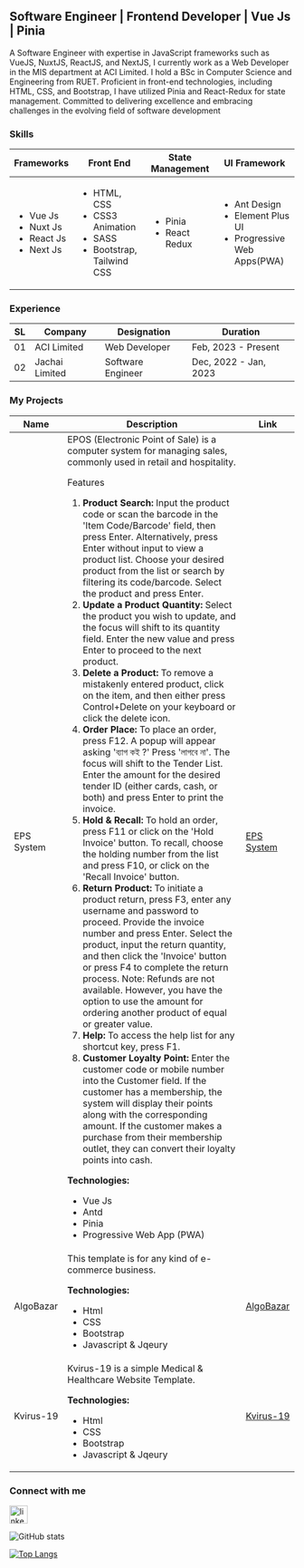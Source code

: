 <h2>Software Engineer | Frontend Developer | Vue Js | Pinia</h2>
<p>A Software Engineer with expertise in JavaScript frameworks such as VueJS, NuxtJS, ReactJS, and NextJS, I currently work as a Web Developer in the MIS department at ACI Limited. I hold a BSc in Computer Science and Engineering from RUET. Proficient in front-end technologies, including HTML, CSS, and Bootstrap, I have utilized Pinia and React-Redux for state management. Committed to delivering excellence and embracing challenges in the evolving field of software development</p>
<h3>Skills</h3>
<table>
    <thead>
        <tr>
            <th>Frameworks</th>
            <th>Front End</th>
            <th>State Management</th>
            <th>UI Framework</th>
        </tr>
    </thead>
    <tbody>
        <tr>
            <td>
                <ul>
                    <li>Vue Js</li>
                    <li>Nuxt Js</li>
                    <li>React Js</li>
                    <li>Next Js</li>
                </ul>
            </td>
            <td>
                <ul>
                     <li>HTML, CSS</li>
                     <li>CSS3 Animation</li>
                     <li>SASS</li>
                     <li>Bootstrap, Tailwind CSS</li>
                </ul>
            </td>
            <td>
                <ul>
                    <li>Pinia</li>
                    <li>React Redux</li>
                </ul>
            </td>
            <td>
                <ul>
                    <li>Ant Design</li>
                    <li>Element Plus UI</li>
                    <li>Progressive Web Apps(PWA)</li>
                </ul>
            </td>
        </tr>
    </tbody>
</table>
<h3>Experience</h3>
<table>
    <thead>
        <tr>
            <th>SL</th>
            <th>Company</th>
            <th>Designation</th>
            <th>Duration</th>
        </tr>
    </thead>
    <tbody>
        <tr>
            <td>01</td>
            <td>ACI Limited</td>
            <td>Web Developer</td>
            <td>Feb, 2023 - Present</td>
        </tr>
         <tr>
            <td>02</td>
            <td>Jachai Limited</td>
            <td>Software Engineer</td>
            <td>Dec, 2022 - Jan, 2023</td>
        </tr>
    </tbody>
</table>
<h3>My Projects</h3>
<table>
    <thead>
        <tr>
            <th>Name</th>
            <th>Description</th>
            <th>Link</th>
        </tr>
    </thead>
    <tbody>
        <tr>
            <td>EPS System</td>
            <td>EPOS (Electronic Point of Sale) is a computer system for managing sales, commonly used in retail and hospitality. 
            <p>Features</p>
            <ol>
                <li><strong>Product Search:</strong> Input the product code or scan the barcode in the 'Item Code/Barcode'
                    field, then press
                    Enter.
                    Alternatively, press Enter without input to view a product list. Choose your desired product from the list
                    or
                    search by filtering its code/barcode. Select the product and press Enter.</li>
                <li><strong>Update a Product Quantity:</strong> Select the product you wish to update, and the focus will shift
                    to its quantity
                    field. Enter the new value and press Enter to proceed to the next product.</li>
                <li><strong>Delete a Product:</strong> To remove a mistakenly entered product, click on the item, and then
                    either press
                    Control+Delete on your keyboard or click the delete icon.</li>
                <li><strong>Order Place:</strong> To place an order, press F12. A popup will appear asking 'ব্যাগ কই ?' Press
                    'লাগবে না'. The
                    focus will shift to the Tender List. Enter the amount for the desired tender ID (either cards, cash, or
                    both)
                    and press Enter to print the invoice.</li>
                <li><strong>Hold & Recall:</strong> To hold an order, press F11 or click on the 'Hold Invoice' button. To
                    recall, choose the
                    holding number from the list and press F10, or click on the 'Recall Invoice' button.</li>
                <li><strong>Return Product:</strong> To initiate a product return, press F3, enter any username and password to
                    proceed. Provide
                    the invoice number and press Enter. Select the product, input the return quantity, and then click the
                    'Invoice'
                    button or press F4 to complete the return process.
                    Note: Refunds are not available. However, you have the option to use the amount for ordering another product
                    of
                    equal or greater value.</li>
                <li><strong>Help:</strong> To access the help list for any shortcut key, press F1.</li>
                <li><strong>Customer Loyalty Point:</strong> Enter the customer code or mobile number into the Customer field.
                    If the customer
                    has
                    a membership, the system will display their points along with the corresponding amount. If the customer
                    makes a
                    purchase from their membership outlet, they can convert their loyalty points into cash.</li>
            </ol>
            <p><strong>Technologies:</strong>
            <ul>
                <li>Vue Js</li>
                <li>Antd</li>
                <li>Pinia</li>
                <li>Progressive Web App (PWA)</li>
            </ul>
            </p>
            </td>
            <td><a href="https://app.acibd.com/eps/">EPS System</a></td>
        </tr>
        <tr>
            <td>AlgoBazar</td>
            <td>This template is for any kind of e-commerce business.
            <p><strong>Technologies:</strong>
            <ul>
                <li>Html</li>
                <li>CSS</li>
                <li>Bootstrap</li>
                <li>Javascript & Jqeury</li>
            </ul>
            </p>
            </td>
            <td><a href="https://algobazaar.netlify.app/">AlgoBazar</a></td>
        </tr>
        <tr>
            <td>Kvirus-19</td>
            <td>Kvirus-19 is a simple Medical & Healthcare Website Template.
             <p><strong>Technologies:</strong>
            <ul>
                <li>Html</li>
                <li>CSS</li>
                <li>Bootstrap</li>
                <li>Javascript & Jqeury</li>
            </ul>
            </p>
            </td>
            <td><a href="https://kvirus.netlify.app/">Kvirus-19</a></td>
        </tr>
    </tbody>
</table>
<h3>Connect with me</h3>
<p>
    <a href="https://www.linkedin.com/in/subrinalisa14/" title="LinkedIn">
        <img
            src="https://cdn-icons-png.flaticon.com/256/174/174857.png"
            width="32" alt="linkedin" />
    </a>
</p>

![GitHub stats](https://github-readme-stats.vercel.app/api?username=subrinalisa&show_icons=true) 

[![Top Langs](https://github-readme-stats.vercel.app/api/top-langs/?username=subrinalisa)](https://github.com/anuraghazra/github-readme-stats) 



